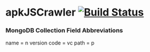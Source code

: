 # apkJSCrawler [![Build Status](https://travis-ci.org/jacksonchen/apkJSCrawler.svg?branch=master)](https://travis-ci.org/jacksonchen/apkJSCrawler)

### MongoDB Collection Field Abbreviations

name = n
version code = vc
path = p
